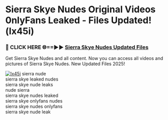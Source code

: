# Sierra Skye Nudes Original Videos 0nlyFans Leaked - Files Updated! (lx45i)

<h3>🔴 CLICK HERE 🌐==►► <a href="https://tinyurl.com/yc6ubb5a" rel="nofollow">Sierra Skye Nudes Updated Files</a></h3>

Get Sierra Skye Nudes and all content. Now you can access all videos and pictures of Sierra Skye Nudes. New Updated Files 2025!

[![lx45i](https://i.imgur.com/7eu0CRL.gif)](https://tinyurl.com/yc6ubb5a)
sierra nude<br>
sierra skye leaked nudes<br>
sierra skye nude leaks<br>
nude sierra<br>
sierra skye nudes leaked<br>
sierra skye onlyfans nudes<br>
sierra skye nudes onlyfans<br>
sierra skye nude leak